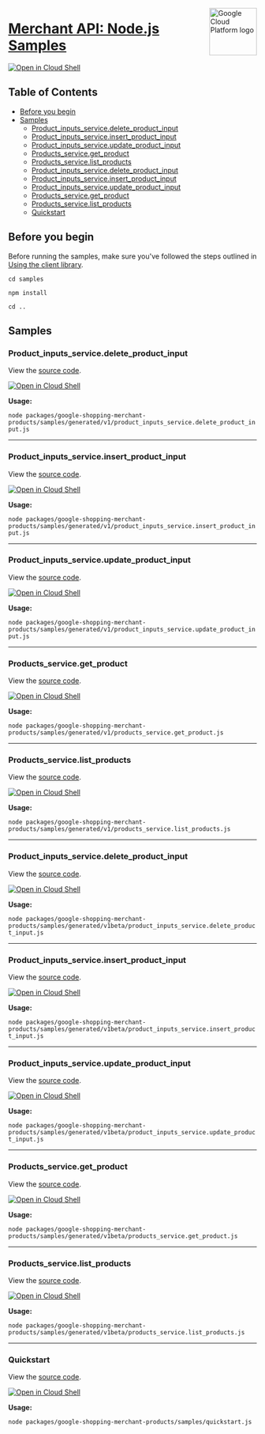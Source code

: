 [//]: # "This README.md file is auto-generated, all changes to this file will be lost."
[//]: # "To regenerate it, use `python -m synthtool`."
<img src="https://avatars2.githubusercontent.com/u/2810941?v=3&s=96" alt="Google Cloud Platform logo" title="Google Cloud Platform" align="right" height="96" width="96"/>

# [Merchant API: Node.js Samples](https://github.com/googleapis/google-cloud-node)

[![Open in Cloud Shell][shell_img]][shell_link]



## Table of Contents

* [Before you begin](#before-you-begin)
* [Samples](#samples)
  * [Product_inputs_service.delete_product_input](#product_inputs_service.delete_product_input)
  * [Product_inputs_service.insert_product_input](#product_inputs_service.insert_product_input)
  * [Product_inputs_service.update_product_input](#product_inputs_service.update_product_input)
  * [Products_service.get_product](#products_service.get_product)
  * [Products_service.list_products](#products_service.list_products)
  * [Product_inputs_service.delete_product_input](#product_inputs_service.delete_product_input)
  * [Product_inputs_service.insert_product_input](#product_inputs_service.insert_product_input)
  * [Product_inputs_service.update_product_input](#product_inputs_service.update_product_input)
  * [Products_service.get_product](#products_service.get_product)
  * [Products_service.list_products](#products_service.list_products)
  * [Quickstart](#quickstart)

## Before you begin

Before running the samples, make sure you've followed the steps outlined in
[Using the client library](https://github.com/googleapis/google-cloud-node#using-the-client-library).

`cd samples`

`npm install`

`cd ..`

## Samples



### Product_inputs_service.delete_product_input

View the [source code](https://github.com/googleapis/google-cloud-node/blob/main/packages/google-shopping-merchant-products/samples/generated/v1/product_inputs_service.delete_product_input.js).

[![Open in Cloud Shell][shell_img]](https://console.cloud.google.com/cloudshell/open?git_repo=https://github.com/googleapis/google-cloud-node&page=editor&open_in_editor=packages/google-shopping-merchant-products/samples/generated/v1/product_inputs_service.delete_product_input.js,samples/README.md)

__Usage:__


`node packages/google-shopping-merchant-products/samples/generated/v1/product_inputs_service.delete_product_input.js`


-----




### Product_inputs_service.insert_product_input

View the [source code](https://github.com/googleapis/google-cloud-node/blob/main/packages/google-shopping-merchant-products/samples/generated/v1/product_inputs_service.insert_product_input.js).

[![Open in Cloud Shell][shell_img]](https://console.cloud.google.com/cloudshell/open?git_repo=https://github.com/googleapis/google-cloud-node&page=editor&open_in_editor=packages/google-shopping-merchant-products/samples/generated/v1/product_inputs_service.insert_product_input.js,samples/README.md)

__Usage:__


`node packages/google-shopping-merchant-products/samples/generated/v1/product_inputs_service.insert_product_input.js`


-----




### Product_inputs_service.update_product_input

View the [source code](https://github.com/googleapis/google-cloud-node/blob/main/packages/google-shopping-merchant-products/samples/generated/v1/product_inputs_service.update_product_input.js).

[![Open in Cloud Shell][shell_img]](https://console.cloud.google.com/cloudshell/open?git_repo=https://github.com/googleapis/google-cloud-node&page=editor&open_in_editor=packages/google-shopping-merchant-products/samples/generated/v1/product_inputs_service.update_product_input.js,samples/README.md)

__Usage:__


`node packages/google-shopping-merchant-products/samples/generated/v1/product_inputs_service.update_product_input.js`


-----




### Products_service.get_product

View the [source code](https://github.com/googleapis/google-cloud-node/blob/main/packages/google-shopping-merchant-products/samples/generated/v1/products_service.get_product.js).

[![Open in Cloud Shell][shell_img]](https://console.cloud.google.com/cloudshell/open?git_repo=https://github.com/googleapis/google-cloud-node&page=editor&open_in_editor=packages/google-shopping-merchant-products/samples/generated/v1/products_service.get_product.js,samples/README.md)

__Usage:__


`node packages/google-shopping-merchant-products/samples/generated/v1/products_service.get_product.js`


-----




### Products_service.list_products

View the [source code](https://github.com/googleapis/google-cloud-node/blob/main/packages/google-shopping-merchant-products/samples/generated/v1/products_service.list_products.js).

[![Open in Cloud Shell][shell_img]](https://console.cloud.google.com/cloudshell/open?git_repo=https://github.com/googleapis/google-cloud-node&page=editor&open_in_editor=packages/google-shopping-merchant-products/samples/generated/v1/products_service.list_products.js,samples/README.md)

__Usage:__


`node packages/google-shopping-merchant-products/samples/generated/v1/products_service.list_products.js`


-----




### Product_inputs_service.delete_product_input

View the [source code](https://github.com/googleapis/google-cloud-node/blob/main/packages/google-shopping-merchant-products/samples/generated/v1beta/product_inputs_service.delete_product_input.js).

[![Open in Cloud Shell][shell_img]](https://console.cloud.google.com/cloudshell/open?git_repo=https://github.com/googleapis/google-cloud-node&page=editor&open_in_editor=packages/google-shopping-merchant-products/samples/generated/v1beta/product_inputs_service.delete_product_input.js,samples/README.md)

__Usage:__


`node packages/google-shopping-merchant-products/samples/generated/v1beta/product_inputs_service.delete_product_input.js`


-----




### Product_inputs_service.insert_product_input

View the [source code](https://github.com/googleapis/google-cloud-node/blob/main/packages/google-shopping-merchant-products/samples/generated/v1beta/product_inputs_service.insert_product_input.js).

[![Open in Cloud Shell][shell_img]](https://console.cloud.google.com/cloudshell/open?git_repo=https://github.com/googleapis/google-cloud-node&page=editor&open_in_editor=packages/google-shopping-merchant-products/samples/generated/v1beta/product_inputs_service.insert_product_input.js,samples/README.md)

__Usage:__


`node packages/google-shopping-merchant-products/samples/generated/v1beta/product_inputs_service.insert_product_input.js`


-----




### Product_inputs_service.update_product_input

View the [source code](https://github.com/googleapis/google-cloud-node/blob/main/packages/google-shopping-merchant-products/samples/generated/v1beta/product_inputs_service.update_product_input.js).

[![Open in Cloud Shell][shell_img]](https://console.cloud.google.com/cloudshell/open?git_repo=https://github.com/googleapis/google-cloud-node&page=editor&open_in_editor=packages/google-shopping-merchant-products/samples/generated/v1beta/product_inputs_service.update_product_input.js,samples/README.md)

__Usage:__


`node packages/google-shopping-merchant-products/samples/generated/v1beta/product_inputs_service.update_product_input.js`


-----




### Products_service.get_product

View the [source code](https://github.com/googleapis/google-cloud-node/blob/main/packages/google-shopping-merchant-products/samples/generated/v1beta/products_service.get_product.js).

[![Open in Cloud Shell][shell_img]](https://console.cloud.google.com/cloudshell/open?git_repo=https://github.com/googleapis/google-cloud-node&page=editor&open_in_editor=packages/google-shopping-merchant-products/samples/generated/v1beta/products_service.get_product.js,samples/README.md)

__Usage:__


`node packages/google-shopping-merchant-products/samples/generated/v1beta/products_service.get_product.js`


-----




### Products_service.list_products

View the [source code](https://github.com/googleapis/google-cloud-node/blob/main/packages/google-shopping-merchant-products/samples/generated/v1beta/products_service.list_products.js).

[![Open in Cloud Shell][shell_img]](https://console.cloud.google.com/cloudshell/open?git_repo=https://github.com/googleapis/google-cloud-node&page=editor&open_in_editor=packages/google-shopping-merchant-products/samples/generated/v1beta/products_service.list_products.js,samples/README.md)

__Usage:__


`node packages/google-shopping-merchant-products/samples/generated/v1beta/products_service.list_products.js`


-----




### Quickstart

View the [source code](https://github.com/googleapis/google-cloud-node/blob/main/packages/google-shopping-merchant-products/samples/quickstart.js).

[![Open in Cloud Shell][shell_img]](https://console.cloud.google.com/cloudshell/open?git_repo=https://github.com/googleapis/google-cloud-node&page=editor&open_in_editor=packages/google-shopping-merchant-products/samples/quickstart.js,samples/README.md)

__Usage:__


`node packages/google-shopping-merchant-products/samples/quickstart.js`






[shell_img]: https://gstatic.com/cloudssh/images/open-btn.png
[shell_link]: https://console.cloud.google.com/cloudshell/open?git_repo=https://github.com/googleapis/google-cloud-node&page=editor&open_in_editor=samples/README.md
[product-docs]: https://developers.google.com/merchant/api
